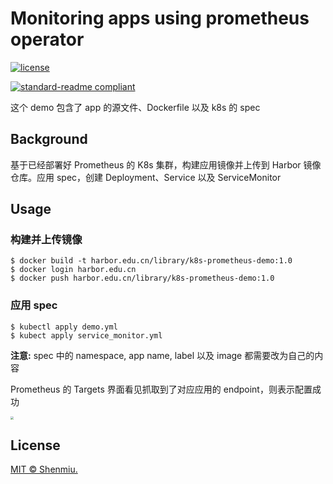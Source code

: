 # Monitoring apps using prometheus operator

[![license](https://img.shields.io/github/license/Shenmiu/k8s-prometheus-demo.svg)](LICENSE)


[![standard-readme compliant](https://img.shields.io/badge/readme%20style-standard-brightgreen.svg?style=flat-square)](https://github.com/RichardLitt/standard-readme)

这个 demo 包含了 app 的源文件、Dockerfile 以及 k8s 的 spec

## Background

基于已经部署好 Prometheus 的 K8s 集群，构建应用镜像并上传到 Harbor 镜像仓库。应用 spec，创建 Deployment、Service 以及 ServiceMonitor

## Usage

### 构建并上传镜像

```shell
$ docker build -t harbor.edu.cn/library/k8s-prometheus-demo:1.0 
$ docker login harbor.edu.cn
$ docker push harbor.edu.cn/library/k8s-prometheus-demo:1.0
```

### 应用 spec

```shell
$ kubectl apply demo.yml
$ kubect apply service_monitor.yml
```

**注意:** spec 中的 namespace, app name, label 以及 image 都需要改为自己的内容

Prometheus 的 Targets 界面看见抓取到了对应应用的 endpoint，则表示配置成功

<img src="https://shenmiu.oss-cn-hangzhou.aliyuncs.com/uPic/2020-08-08-mdfpMu.png" style="zoom:30%">


## License

[MIT © Shenmiu.](../LICENSE.md)